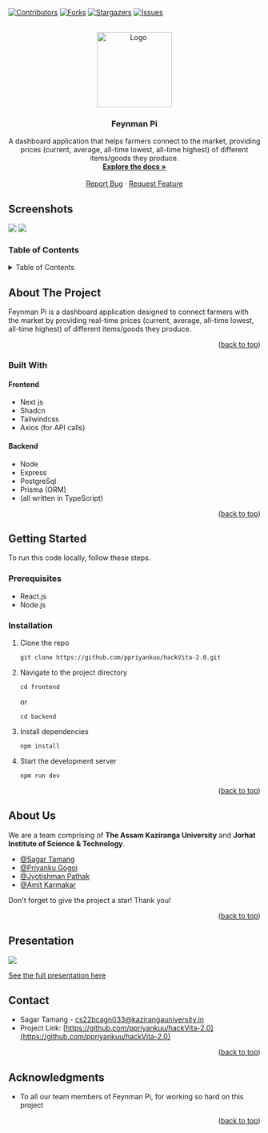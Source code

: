 <a name="readme-top"></a>

[![Contributors][contributors-shield]][contributors-url]
[![Forks][forks-shield]][forks-url]
[![Stargazers][stars-shield]][stars-url]
[![Issues][issues-shield]][issues-url]

<!-- PROJECT LOGO -->
<br />
<div align="center">
  <a href="https://github.com/ppriyankuu/hackVita-2.0">
    <img src="https://i.postimg.cc/5ywwyskR/Logo2-B-W-2.png" alt="Logo" width="150" height="150">
  </a>

<h3 align="center">Feynman Pi</h3>

  <p align="center">
    A dashboard application that helps farmers connect to the market, providing prices (current, average, all-time lowest, all-time highest) of different items/goods they produce.
    <br />
    <a href="https://github.com/ppriyankuu/hackVita-2.0/README.md"><strong>Explore the docs »</strong></a>
    <br />
    <br />
    <a href="https://github.com/ppriyankuu/hackVita-2.0/issues">Report Bug</a>
    ·
    <a href="https://github.com/ppriyankuu/hackVita-2.0/issues">Request Feature</a>
  </p>
</div>

## Screenshots

<img src="https://i.postimg.cc/HkBzsjxt/93a622b9-601d-4a70-a7e8-6a4db056ee53.jpg">
<img src="https://i.postimg.cc/WzQXMyrb/Screenshot-20240325-162859.png">

### Table of Contents

<details>
  <summary>Table of Contents</summary>
  <ol>
    <li>
      <a href="#about-the-project">About The Project</a>
      <ul>
        <li><a href="#built-with">Built With</a></li>
      </ul>
    </li>
    <li>
      <a href="#getting-started">Getting Started</a>
      <ul>
        <li><a href="#prerequisites">Prerequisites</a></li>
        <li><a href="#installation">Installation</a></li>
      </ul>
    </li>
    <li><a href="#usage">Usage</a></li>
    <li><a href="#roadmap">Roadmap</a></li>
    <li><a href="#about-us">About Us</a></li>
    <li><a href="#presentation">Presentation</a></li>
    <li><a href="#contact">Contact</a></li>
    <li><a href="#acknowledgments">Acknowledgments</a></li>
  </ol>
</details>

<!-- ABOUT THE PROJECT -->
## About The Project

Feynman Pi is a dashboard application designed to connect farmers with the market by providing real-time prices (current, average, all-time lowest, all-time highest) of different items/goods they produce.

<p align="right">(<a href="#readme-top">back to top</a>)</p>

### Built With

#### Frontend

* Next js
* Shadcn
* Tailwindcss
* Axios (for API calls)

#### Backend

* Node
* Express
* PostgreSql
* Prisma (ORM)
* (all written in TypeScript)

<p align="right">(<a href="#readme-top">back to top</a>)</p>

<!-- GETTING STARTED -->
## Getting Started

To run this code locally, follow these steps.

### Prerequisites

* React.js
* Node.js

### Installation

1. Clone the repo
    ```
    git clone https://github.com/ppriyankuu/hackVita-2.0.git
    ```

2. Navigate to the project directory
    ```
    cd frontend
    ```

    or
    
    ```
    cd backend
    ```

3. Install dependencies
    ```
    npm install
    ```

4. Start the development server
    ```
    npm run dev
    ```

<p align="right">(<a href="#readme-top">back to top</a>)</p>

<!-- About Us -->
## About Us

We are a team comprising of **The Assam Kaziranga University** and **Jorhat Institute of Science & Technology**.

- [@Sagar Tamang](https://www.github.com/SAGAR-TAMANG)
- [@Priyanku Gogoi](https://github.com/ppriyankuu)
- [@Jyotishman Pathak](https://www.github.com/Jyoti1368)
- [@Amit Karmakar](https://github.com/amitkarmakar)

Don't forget to give the project a star! Thank you!

<p align="right">(<a href="#readme-top">back to top</a>)</p>

<!-- PRESENTATION -->
## Presentation

<img src="https://i.postimg.cc/Z5z8kz0z/Screenshot-2024-03-25-181153.png">

[See the full presentation here](https://www.canva.com/design/DAGAN2E04Co/pA6n-gXue7A72xJd435Akw/edit?utm_content=DAGAN2E04Co&utm_campaign=designshare&utm_medium=link2&utm_source=sharebutton)

<!-- CONTACT -->
## Contact

* Sagar Tamang - cs22bcagn033@kazirangauniversity.in
* Project Link: [https://github.com/ppriyankuu/hackVita-2.0](https://github.com/ppriyankuu/hackVita-2.0)

<p align="right">(<a href="#readme-top">back to top</a>)</p>

<!-- ACKNOWLEDGMENTS -->
## Acknowledgments

* To all our team members of Feynman Pi, for working so hard on this project

<p align="right">(<a href="#readme-top">back to top</a>)</p>

<!-- MARKDOWN LINKS & IMAGES -->
<!-- https://www.markdownguide.org/basic-syntax/#reference-style-links -->
[contributors-shield]: https://img.shields.io/github/contributors/ppriyankuu/hackVita-2.0?style=for-the-badge
[contributors-url]: https://github.com/ppriyankuu/hackVita-2.0/graphs/contributors
[forks-shield]: https://img.shields.io/github/forks/ppriyankuu/hackVita-2.0?style=for-the-badge
[forks-url]: https://github.com/ppriyankuu/hackVita-2.0/network/members
[stars-shield]: https://img.shields.io/github/stars/ppriyankuu/hackVita-2.0?style=for-the-badge
[stars-url]: https://github.com/ppriyankuu/hackVita-2.0/stargazers
[issues-shield]: https://img.shields.io/github/issues/ppriyankuu/hackVita-2.0?style=for-the-badge
[issues-url]: https://github.com/ppriyankuu/hackVita-2.0/issues
[license-shield]: https://img.shields.io/github/license/ppriyankuu/hackVita-2.0